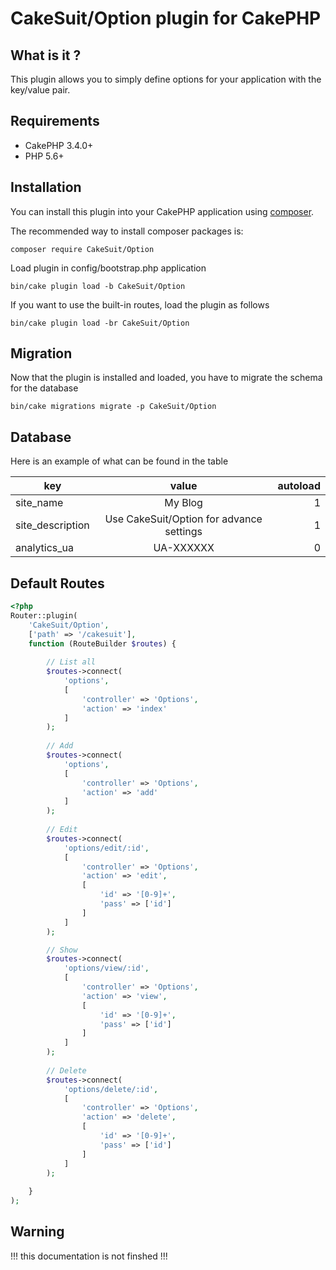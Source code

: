 # CakeSuit/Option plugin for CakePHP
## What is it ?
This plugin allows you to simply define options for your application with the key/value pair.
## Requirements
* CakePHP 3.4.0+
* PHP 5.6+
## Installation

You can install this plugin into your CakePHP application using [composer](http://getcomposer.org).

The recommended way to install composer packages is:

```
composer require CakeSuit/Option
```

Load plugin in config/bootstrap.php application
```
bin/cake plugin load -b CakeSuit/Option
```

If you want to use the built-in routes, load the plugin as follows
```
bin/cake plugin load -br CakeSuit/Option
```

## Migration
Now that the plugin is installed and loaded, you have to migrate the schema for the database
```
bin/cake migrations migrate -p CakeSuit/Option
```


## Database
Here is an example of what can be found in the table

| key | value | autoload |
|-----|:-----:|---------:|
|site_name|My Blog|1|
|site_description|Use CakeSuit/Option for advance settings|1|
|analytics_ua|UA-XXXXXX|0|

## Default Routes
```php
<?php
Router::plugin(
    'CakeSuit/Option',
    ['path' => '/cakesuit'],
    function (RouteBuilder $routes) {
        
        // List all
        $routes->connect(
            'options', 
            [
                'controller' => 'Options', 
                'action' => 'index'
            ]
        );
        
        // Add
        $routes->connect(
            'options', 
            [
                'controller' => 'Options', 
                'action' => 'add'
            ]
        );
        
        // Edit
        $routes->connect(
            'options/edit/:id', 
            [
                'controller' => 'Options', 
                'action' => 'edit', 
                [
                    'id' => '[0-9]+',
                    'pass' => ['id']
                ]
            ]
        );

        // Show
        $routes->connect(
            'options/view/:id', 
            [
                'controller' => 'Options', 
                'action' => 'view', 
                [
                    'id' => '[0-9]+',
                    'pass' => ['id']
                ]
            ]
        );
        
        // Delete
        $routes->connect(
            'options/delete/:id', 
            [
                'controller' => 'Options', 
                'action' => 'delete', 
                [
                    'id' => '[0-9]+',
                    'pass' => ['id']
                ]
            ]
        );
        
    }
);
```

## Warning
!!! this documentation is not finshed !!!


